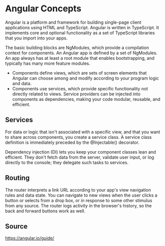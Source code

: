 # Angular Concepts

Angular is a platform and framework for building single-page client applications using HTML and TypeScript. Angular is written in TypeScript. It implements core and optional functionality as a set of TypeScript libraries that you import into your apps.

The basic building blocks are NgModules, which provide a compilation context for components. An Angular app is defined by a set of NgModules. An app always has at least a root module that enables bootstrapping, and typically has many more feature modules.

- Components define views, which are sets of screen elements that Angular can choose among and modify according to your program logic and data.
- Components use services, which provide specific functionality not directly related to views. Service providers can be injected into components as dependencies, making your code modular, reusable, and efficient.

## Services
For data or logic that isn't associated with a specific view, and that you want to share across components, you create a service class. A service class definition is immediately preceded by the @Injectable() decorator.

Dependency injection (DI) lets you keep your component classes lean and efficient. They don't fetch data from the server, validate user input, or log directly to the console; they delegate such tasks to services.

## Routing
The router interprets a link URL according to your app's view navigation rules and data state. You can navigate to new views when the user clicks a button or selects from a drop box, or in response to some other stimulus from any source. The router logs activity in the browser's history, so the back and forward buttons work as well.

## Source
https://angular.io/guide/
